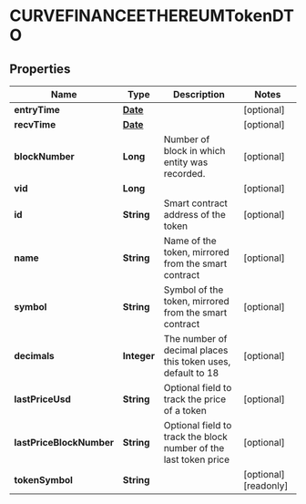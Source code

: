 

# CURVEFINANCEETHEREUMTokenDTO

## Properties

Name | Type | Description | Notes
------------ | ------------- | ------------- | -------------
**entryTime** | [**Date**](Date.md) |  |  [optional]
**recvTime** | [**Date**](Date.md) |  |  [optional]
**blockNumber** | **Long** | Number of block in which entity was recorded. |  [optional]
**vid** | **Long** |  |  [optional]
**id** | **String** | Smart contract address of the token |  [optional]
**name** | **String** | Name of the token, mirrored from the smart contract |  [optional]
**symbol** | **String** | Symbol of the token, mirrored from the smart contract |  [optional]
**decimals** | **Integer** | The number of decimal places this token uses, default to 18 |  [optional]
**lastPriceUsd** | **String** | Optional field to track the price of a token |  [optional]
**lastPriceBlockNumber** | **String** | Optional field to track the block number of the last token price  |  [optional]
**tokenSymbol** | **String** |  |  [optional] [readonly]




